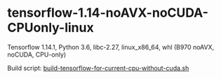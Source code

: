 # tensorflow-1.14-noAVX-noCUDA-CPUonly-linux
Tensorflow 1.14.1, Python 3.6, libc-2.27, linux_x86_64, whl (B970 noAVX, noCUDA, CPU-only)

Build script:
[build-tensorflow-for-current-cpu-without-cuda.sh](https://github.com/vitalfadeev/tensorflow-1.14-noAVX-noCUDA-CPUonly-linux/blob/master/build-tensorflow-for-current-cpu-without-cuda.sh)
